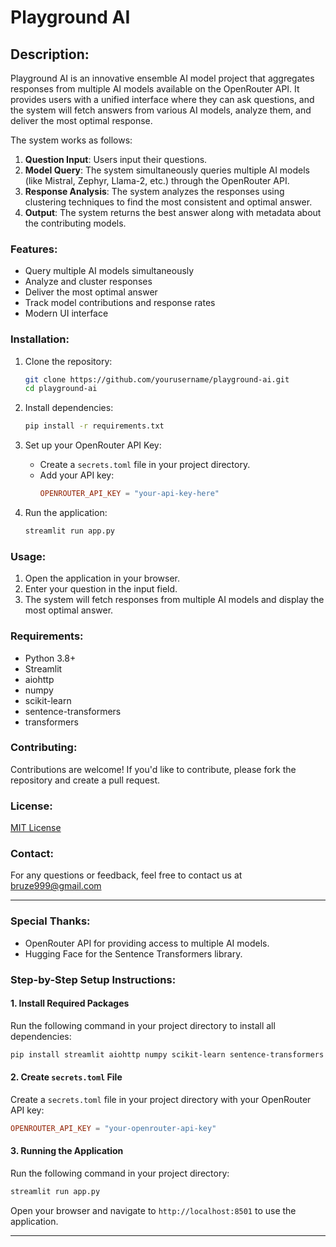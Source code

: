 # **Playground AI**

## Description:
Playground AI is an innovative ensemble AI model project that aggregates responses from multiple AI models available on the OpenRouter API. It provides users with a unified interface where they can ask questions, and the system will fetch answers from various AI models, analyze them, and deliver the most optimal response.

The system works as follows:
1. **Question Input**: Users input their questions.
2. **Model Query**: The system simultaneously queries multiple AI models (like Mistral, Zephyr, Llama-2, etc.) through the OpenRouter API.
3. **Response Analysis**: The system analyzes the responses using clustering techniques to find the most consistent and optimal answer.
4. **Output**: The system returns the best answer along with metadata about the contributing models.

### Features:
- Query multiple AI models simultaneously
- Analyze and cluster responses
- Deliver the most optimal answer
- Track model contributions and response rates
- Modern UI interface

### Installation:

1. Clone the repository:
   ```bash
   git clone https://github.com/yourusername/playground-ai.git
   cd playground-ai
   ```

2. Install dependencies:
   ```bash
   pip install -r requirements.txt
   ```

3. Set up your OpenRouter API Key:
   - Create a `secrets.toml` file in your project directory.
   - Add your API key:
     ```toml
     OPENROUTER_API_KEY = "your-api-key-here"
     ```

4. Run the application:
   ```bash
   streamlit run app.py
   ```

### Usage:
1. Open the application in your browser.
2. Enter your question in the input field.
3. The system will fetch responses from multiple AI models and display the most optimal answer.

### Requirements:
- Python 3.8+
- Streamlit
- aiohttp
- numpy
- scikit-learn
- sentence-transformers
- transformers

### Contributing:
Contributions are welcome! If you'd like to contribute, please fork the repository and create a pull request.

### License:
[MIT License](LICENSE)

### Contact:
For any questions or feedback, feel free to contact us at bruze999@gmail.com

---

### Special Thanks:
- OpenRouter API for providing access to multiple AI models.
- Hugging Face for the Sentence Transformers library.

### Step-by-Step Setup Instructions:

#### **1. Install Required Packages**
Run the following command in your project directory to install all dependencies:

```bash
pip install streamlit aiohttp numpy scikit-learn sentence-transformers
```

#### **2. Create `secrets.toml` File**
Create a `secrets.toml` file in your project directory with your OpenRouter API key:

```toml
OPENROUTER_API_KEY = "your-openrouter-api-key"
```

#### **3. Running the Application**
Run the following command in your project directory:
```bash
streamlit run app.py
```

Open your browser and navigate to `http://localhost:8501` to use the application.

---

